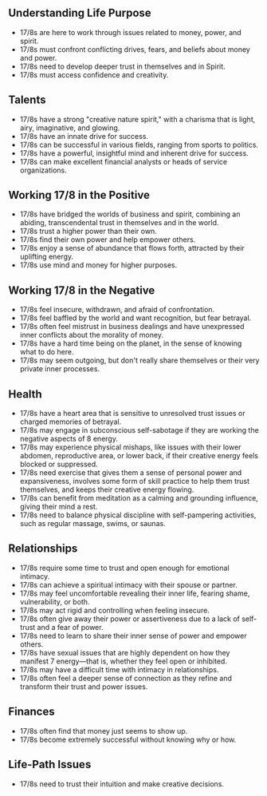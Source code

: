 ## Understanding Life Purpose
- 17/8s are here to work through issues related to money, power, and spirit.
- 17/8s must confront conflicting drives, fears, and beliefs about money and power.
- 17/8s need to develop deeper trust in themselves and in Spirit.
- 17/8s must access confidence and creativity.

## Talents
- 17/8s have a strong "creative nature spirit," with a charisma that is light, airy, imaginative, and glowing.
- 17/8s have an innate drive for success.
- 17/8s can be successful in various fields, ranging from sports to politics.
- 17/8s have a powerful, insightful mind and inherent drive for success.
- 17/8s can make excellent financial analysts or heads of service organizations.

## Working 17/8 in the Positive
- 17/8s have bridged the worlds of business and spirit, combining an abiding, transcendental trust in themselves and in the world.
- 17/8s trust a higher power than their own.
- 17/8s find their own power and help empower others.
- 17/8s enjoy a sense of abundance that flows forth, attracted by their uplifting energy.
- 17/8s use mind and money for higher purposes.

## Working 17/8 in the Negative
- 17/8s feel insecure, withdrawn, and afraid of confrontation.
- 17/8s feel baffled by the world and want recognition, but fear betrayal.
- 17/8s often feel mistrust in business dealings and have unexpressed inner conflicts about the morality of money.
- 17/8s have a hard time being on the planet, in the sense of knowing what to do here.
- 17/8s may seem outgoing, but don't really share themselves or their very private inner processes.

## Health
- 17/8s have a heart area that is sensitive to unresolved trust issues or charged memories of betrayal.
- 17/8s may engage in subconscious self-sabotage if they are working the negative aspects of 8 energy.
- 17/8s may experience physical mishaps, like issues with their lower abdomen, reproductive area, or lower back, if their creative energy feels blocked or suppressed.
- 17/8s need exercise that gives them a sense of personal power and expansiveness, involves some form of skill practice to help them trust themselves, and keeps their creative energy flowing.
- 17/8s can benefit from meditation as a calming and grounding influence, giving their mind a rest.
- 17/8s need to balance physical discipline with self-pampering activities, such as regular massage, swims, or saunas.

## Relationships
- 17/8s require some time to trust and open enough for emotional intimacy.
- 17/8s can achieve a spiritual intimacy with their spouse or partner.
- 17/8s may feel uncomfortable revealing their inner life, fearing shame, vulnerability, or both.
- 17/8s may act rigid and controlling when feeling insecure.
- 17/8s often give away their power or assertiveness due to a lack of self-trust and a fear of power.
- 17/8s need to learn to share their inner sense of power and empower others.
- 17/8s have sexual issues that are highly dependent on how they manifest 7 energy—that is, whether they feel open or inhibited.
- 17/8s may have a difficult time with intimacy in relationships.
- 17/8s often feel a deeper sense of connection as they refine and transform their trust and power issues.

## Finances
- 17/8s often find that money just seems to show up.
- 17/8s become extremely successful without knowing why or how.

## Life-Path Issues
- 17/8s need to trust their intuition and make creative decisions.